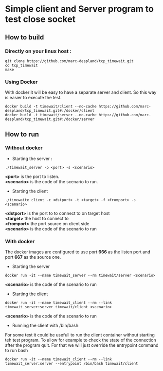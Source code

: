 # Simple client and Server program to test close socket

## How to build

### Directly on your linux host :

```
git clone https://github.com/marc-despland/tcp_timewait.git
cd tcp_timewait
make
```

### Using Docker
With docker it will be easy to have a separate server and client. So this way is easier to execute the test.

```
docker build -t timewait/client --no-cache https://github.com/marc-despland/tcp_timewait.git#:/docker/client
docker build -t timewait/server --no-cache https://github.com/marc-despland/tcp_timewait.git#:/docker/server
```

## How to run 

### Without docker

* Starting the server :

```
./timewait_server -p <port> -s <scenario>
```

**\<port\>**  is the port to listen.  
**\<scenario\>** is the code of the scenario to run.

* Starting the client

```
./timewaite_client -c <dstport> -t <target> -f <fromport> -s <scenario>
```

**\<dstport\>**  is the port to to connect to on target host  
**\<target\>** the host to connect to  
**\<fromport\>** the port source on client side  
**\<scenario\>** is the code of the scenario to run  

### With docker
The docker images are configured to use port **666** as the listen port and port **667** as the source one. 

* Starting the server

```
docker run -it --name timewait_server --rm timewait/server <scenario>
```

**\<scenario\>** is the code of the scenario to run  

* Starting the client

```
docker run -it --name timewait_client --rm --link timewait_server:server timewait/client <scenario>
```

**\<scenario\>** is the code of the scenario to run  

* Running the client with /bin/bash

For some test it could be usefull to run the client container without starting teh test program. To allow for example to check the state of the connection after the program quit.
For that we will just override the entrypoint command to run bash

```
docker run -it --name timewait_client --rm --link timewait_server:server --entrypoint /bin/bash timewait/client
```


